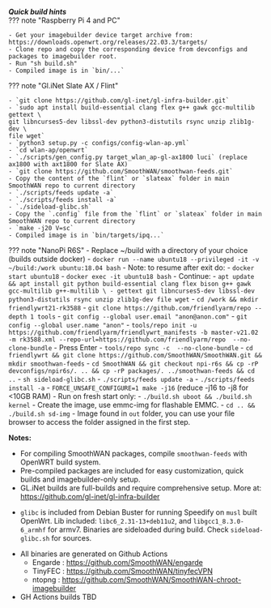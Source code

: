_**Quick build hints**_  
??? note "Raspberry Pi 4 and PC"

    - Get your imagebuilder device target archive from: https://downloads.openwrt.org/releases/22.03.3/targets/ 
    - Clone repo and copy the corresponding device from devconfigs and packages to imagebuilder root. 
    - Run "sh build.sh" 
    - Compiled image is in `bin/...` 
  

??? note "Gl.iNet Slate AX / Flint"

    - `git clone https://github.com/gl-inet/gl-infra-builder.git` 
    - `sudo apt install build-essential clang flex g++ gawk gcc-multilib gettext \
    git libncurses5-dev libssl-dev python3-distutils rsync unzip zlib1g-dev \
    file wget` 
    - `python3 setup.py -c configs/config-wlan-ap.yml` 
    - `cd wlan-ap/openwrt` 
    - `./scripts/gen_config.py target_wlan_ap-gl-ax1800 luci` (replace ax1800 with axt1800 for Slate AX)
    - `git clone https://github.com/SmoothWAN/smoothwan-feeds.git`
    - Copy the content of the `flint` or `slateax` folder in main SmoothWAN repo to current directory
    - `./scripts/feeds update -a`
    - `./scripts/feeds install -a`
    - `./sideload-glibc.sh`
    - Copy the `.config` file from the `flint` or `slateax` folder in main SmoothWAN repo to current directory
    - `make -j20 V=sc` 
    - Compiled image is in `bin/targets/ipq...` 

    
??? note "NanoPi R6S"
    - Replace ~/build with a directory of your choice (builds outside docker)
    - `docker run --name ubuntu18 --privileged -it -v ~/build:/work ubuntu:18.04 bash`
    - Note: to resume after exit do:
    - `docker start ubuntu18`
    - `docker exec -it ubuntu18 bash`
    - Continue:
    - `apt update && apt install git python build-essential clang flex bison g++ gawk gcc-multilib g++-multilib \
    - gettext git libncurses5-dev libssl-dev python3-distutils rsync unzip zlib1g-dev file wget`
    - `cd /work && mkdir friendlywrt21-rk3588`
    - `git clone https://github.com/friendlyarm/repo --depth 1 tools`
    - `git config --global user.email "anon@anon.com"`
    - `git config --global user.name "anon"`
    - `tools/repo init -u https://github.com/friendlyarm/friendlywrt_manifests -b master-v21.02 -m rk3588.xml --repo-url=https://github.com/friendlyarm/repo  --no-clone-bundle`
    - Press Enter
    - `tools/repo sync -c  --no-clone-bundle`
    - `cd friendlywrt && git clone https://github.com/SmoothWAN/SmoothWAN.git && mkdir smoothwan-feeds`
    - `cd SmoothWAN && git checkout npi-r6s && cp -rP devconfigs/npir6s/. .. && cp -rP packages/. ../smoothwan-feeds && cd ..`
    - `sh sideload-glibc.sh`
    - `./scripts/feeds update -a`
    - `./scripts/feeds install -a`
    - `FORCE_UNSAFE_CONFIGURE=1 make -j16` (reduce -j16 to -j8 for <10GB RAM)
    - Run on fresh start only:
    - `./build.sh uboot && ./build.sh kernel`
    - Create the image, use emmc-img for flashable EMMC.
    - `cd .. && ./build.sh sd-img` 
    - Image found in `out` folder, you can use your file browser to access the folder assigned in the first step.

**Notes:**  
  
- For compiling SmoothWAN packages, compile `smoothwan-feeds` with OpenWRT build system.
- Pre-compiled packages are included for easy customization, quick builds and imagebuilder-only setup.<br>  
- GL.iNet builds are full-builds and require comprehensive setup. More at: https://github.com/gl-inet/gl-infra-builder   
* `glibc` is included from Debian Buster for running Speedify on `musl` built OpenWrt. Lib included: `libc6_2.31-13+deb11u2`, and `libgcc1_8.3.0-6_armhf` for armv7. 
Binaries are sideloaded during build. Check `sideload-glibc.sh` for sources.
- All binaries are generated on Github Actions
    - Engarde : <https://github.com/SmoothWAN/engarde>
    - TinyFEC : <https://github.com/SmoothWAN/tinyfecVPN>
    - ntopng : <https://github.com/SmoothWAN/SmoothWAN-chroot-imagebuilder>
- GH Actions builds TBD

